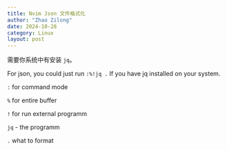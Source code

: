 ```yaml
---
title: Nvim Json 文件格式化
author: "Zhao Zilong"
date: 2024-10-28
category: Linux
layout: post
---
```


需要你系统中有安装 `jq`。

For json, you could just run `:%!jq .` If you have jq installed on your system.

`:` for command mode

`%` for entire buffer

`!` for run external programm

`jq` - the programm

`.` what to format
